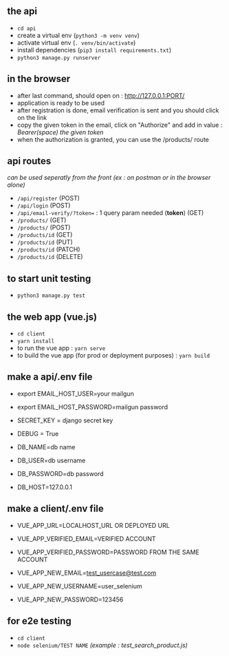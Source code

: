 ## the api
- `cd api`
- create a virtual env (`python3 -m venv venv`)
- activate virtual env (`. venv/bin/activate`)
- install dependencies (`pip3 install requirements.txt`)
- `python3 manage.py runserver`

## in the browser
- after last command, should open on : http://127.0.0.1:PORT/
- application is ready to be used
- after registration is done, email verification is sent and you should click on the link
- copy the given token in the email, click on "Authorize" and add in value : _Bearer(space) the given token_
- when the authorization is granted, you can use the /products/ route

## api routes
_can be used seperatly from the front (ex : on postman or in the browser alone)_
- `/api/register` (POST)
- `/api/login` (POST)
- `/api/email-verify/?token=` : 1 query param needed (**token**) (GET)
- `/products/` (GET)
- `/products/` (POST)
- `/products/id` (GET)
- `/products/id` (PUT)
- `/products/id` (PATCH)
- `/products/id` (DELETE)

## to start unit testing 
- `python3 manage.py test`

## the web app (vue.js)
- `cd client`
- `yarn install`
- to run the vue app : `yarn serve`
- to build the vue app (for prod or deployment purposes) : `yarn build`

## make a api/.env file
- export EMAIL_HOST_USER=your mailgun
- export EMAIL_HOST_PASSWORD=mailgun password

- SECRET_KEY = django secret key

- DEBUG = True

- DB_NAME=db name
- DB_USER=db username
- DB_PASSWORD=db password
- DB_HOST=127.0.0.1

## make a client/.env file
- VUE_APP_URL=LOCALHOST_URL OR DEPLOYED URL

- VUE_APP_VERIFIED_EMAIL=VERIFIED ACCOUNT
- VUE_APP_VERIFIED_PASSWORD=PASSWORD FROM THE SAME ACCOUNT

- VUE_APP_NEW_EMAIL=test_usercase@test.com
- VUE_APP_NEW_USERNAME=user_selenium
- VUE_APP_NEW_PASSWORD=123456

## for e2e testing 
- `cd client`
- `node selenium/TEST NAME` _(example : test_search_product.js)_



